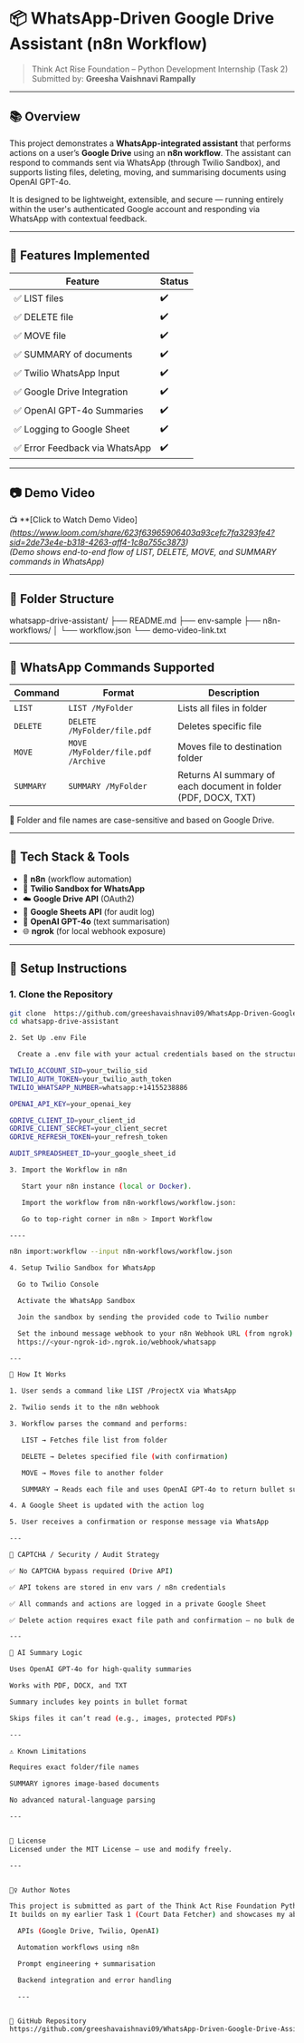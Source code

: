 # 📦 WhatsApp-Driven Google Drive Assistant (n8n Workflow)

> Think Act Rise Foundation – Python Development Internship (Task 2)  
> Submitted by: **Greesha Vaishnavi Rampally**

---

## 📚 Overview

This project demonstrates a **WhatsApp-integrated assistant** that performs actions on a user’s **Google Drive** using an **n8n workflow**. The assistant can respond to commands sent via WhatsApp (through Twilio Sandbox), and supports listing files, deleting, moving, and summarising documents using OpenAI GPT-4o.

It is designed to be lightweight, extensible, and secure — running entirely within the user's authenticated Google account and responding via WhatsApp with contextual feedback.

---

## 🚀 Features Implemented

| Feature                     | Status |
|----------------------------|--------|
| ✅ LIST files              | ✔️     |
| ✅ DELETE file             | ✔️     |
| ✅ MOVE file               | ✔️     |
| ✅ SUMMARY of documents    | ✔️     |
| ✅ Twilio WhatsApp Input   | ✔️     |
| ✅ Google Drive Integration| ✔️     |
| ✅ OpenAI GPT-4o Summaries | ✔️     |
| ✅ Logging to Google Sheet | ✔️     |
| ✅ Error Feedback via WhatsApp | ✔️     |

---

## 📷 Demo Video

📺 **[Click to Watch Demo Video]*(https://www.loom.com/share/623f63965906403a93cefc7fa3293fe4?sid=2de73e4e-b318-4263-aff4-1c8a755c3873)*  
*(Demo shows end-to-end flow of LIST, DELETE, MOVE, and SUMMARY commands in WhatsApp)*

---

## 📂 Folder Structure

whatsapp-drive-assistant/
├── README.md
├── env-sample
├── n8n-workflows/
│ └── workflow.json
└── demo-video-link.txt
   

---

## 🧪 WhatsApp Commands Supported

| Command | Format | Description |
|--------|--------|-------------|
| `LIST` | `LIST /MyFolder` | Lists all files in folder |
| `DELETE` | `DELETE /MyFolder/file.pdf` | Deletes specific file |
| `MOVE` | `MOVE /MyFolder/file.pdf /Archive` | Moves file to destination folder |
| `SUMMARY` | `SUMMARY /MyFolder` | Returns AI summary of each document in folder (PDF, DOCX, TXT) |

📝 Folder and file names are case-sensitive and based on Google Drive.

---

## 🧰 Tech Stack & Tools

- 🔄 **n8n** (workflow automation)
- 💬 **Twilio Sandbox for WhatsApp**
- ☁️ **Google Drive API** (OAuth2)
- 📄 **Google Sheets API** (for audit log)
- 🧠 **OpenAI GPT-4o** (text summarisation)
- 🌐 **ngrok** (for local webhook exposure)

---

## 🔧 Setup Instructions

### 1. Clone the Repository
```bash
git clone  https://github.com/greeshavaishnavi09/WhatsApp-Driven-Google-Drive-Assistant-n8n-workflow-.git
cd whatsapp-drive-assistant

2. Set Up .env File

  Create a .env file with your actual credentials based on the structure in env-sample:

TWILIO_ACCOUNT_SID=your_twilio_sid
TWILIO_AUTH_TOKEN=your_twilio_auth_token
TWILIO_WHATSAPP_NUMBER=whatsapp:+14155238886

OPENAI_API_KEY=your_openai_key

GDRIVE_CLIENT_ID=your_client_id
GDRIVE_CLIENT_SECRET=your_client_secret
GDRIVE_REFRESH_TOKEN=your_refresh_token

AUDIT_SPREADSHEET_ID=your_google_sheet_id

3. Import the Workflow in n8n

   Start your n8n instance (local or Docker).

   Import the workflow from n8n-workflows/workflow.json:

   Go to top-right corner in n8n > Import Workflow

----

n8n import:workflow --input n8n-workflows/workflow.json

4. Setup Twilio Sandbox for WhatsApp

  Go to Twilio Console

  Activate the WhatsApp Sandbox

  Join the sandbox by sending the provided code to Twilio number

  Set the inbound message webhook to your n8n Webhook URL (from ngrok):
  https://<your-ngrok-id>.ngrok.io/webhook/whatsapp

---

📒 How It Works

1. User sends a command like LIST /ProjectX via WhatsApp

2. Twilio sends it to the n8n webhook

3. Workflow parses the command and performs:

   LIST → Fetches file list from folder

   DELETE → Deletes specified file (with confirmation)

   MOVE → Moves file to another folder

   SUMMARY → Reads each file and uses OpenAI GPT-4o to return bullet summaries

4. A Google Sheet is updated with the action log

5. User receives a confirmation or response message via WhatsApp

---

📌 CAPTCHA / Security / Audit Strategy

✅ No CAPTCHA bypass required (Drive API)

✅ API tokens are stored in env vars / n8n credentials

✅ All commands and actions are logged in a private Google Sheet

✅ Delete action requires exact file path and confirmation — no bulk deletions

---

🧠 AI Summary Logic

Uses OpenAI GPT-4o for high-quality summaries

Works with PDF, DOCX, and TXT

Summary includes key points in bullet format

Skips files it can’t read (e.g., images, protected PDFs)

---

⚠️ Known Limitations

Requires exact folder/file names

SUMMARY ignores image-based documents

No advanced natural-language parsing

---


📜 License
Licensed under the MIT License – use and modify freely.

---


🙋‍♀️ Author Notes

This project is submitted as part of the Think Act Rise Foundation Python Internship.
It builds on my earlier Task 1 (Court Data Fetcher) and showcases my ability to work with:

  APIs (Google Drive, Twilio, OpenAI)

  Automation workflows using n8n

  Prompt engineering + summarisation

  Backend integration and error handling

  ---


🔗 GitHub Repository
https://github.com/greeshavaishnavi09/WhatsApp-Driven-Google-Drive-Assistant-n8n-workflow-.git